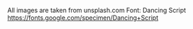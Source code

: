 

All images are taken from unsplash.com
Font: Dancing Script https://fonts.google.com/specimen/Dancing+Script